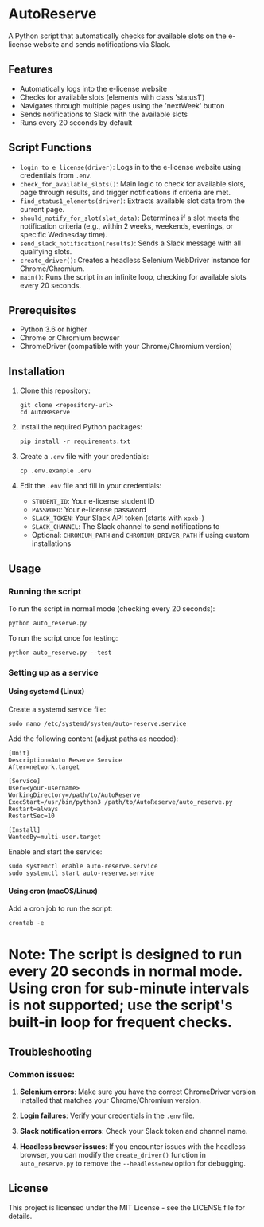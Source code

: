 # AutoReserve

A Python script that automatically checks for available slots on the e-license website and sends notifications via Slack.

## Features

- Automatically logs into the e-license website
- Checks for available slots (elements with class 'status1')
- Navigates through multiple pages using the 'nextWeek' button
- Sends notifications to Slack with the available slots
- Runs every 20 seconds by default

## Script Functions

- `login_to_e_license(driver)`: Logs in to the e-license website using credentials from `.env`.
- `check_for_available_slots()`: Main logic to check for available slots, page through results, and trigger notifications if criteria are met.
- `find_status1_elements(driver)`: Extracts available slot data from the current page.
- `should_notify_for_slot(slot_data)`: Determines if a slot meets the notification criteria (e.g., within 2 weeks, weekends, evenings, or specific Wednesday time).
- `send_slack_notification(results)`: Sends a Slack message with all qualifying slots.
- `create_driver()`: Creates a headless Selenium WebDriver instance for Chrome/Chromium.
- `main()`: Runs the script in an infinite loop, checking for available slots every 20 seconds.


## Prerequisites

- Python 3.6 or higher
- Chrome or Chromium browser
- ChromeDriver (compatible with your Chrome/Chromium version)

## Installation

1. Clone this repository:
   ```
   git clone <repository-url>
   cd AutoReserve
   ```

2. Install the required Python packages:
   ```
   pip install -r requirements.txt
   ```

3. Create a `.env` file with your credentials:
   ```
   cp .env.example .env
   ```

4. Edit the `.env` file and fill in your credentials:
   - `STUDENT_ID`: Your e-license student ID
   - `PASSWORD`: Your e-license password
   - `SLACK_TOKEN`: Your Slack API token (starts with `xoxb-`)
   - `SLACK_CHANNEL`: The Slack channel to send notifications to
   - Optional: `CHROMIUM_PATH` and `CHROMIUM_DRIVER_PATH` if using custom installations

## Usage

### Running the script

To run the script in normal mode (checking every 20 seconds):
```
python auto_reserve.py
```

To run the script once for testing:
```
python auto_reserve.py --test
```

### Setting up as a service

#### Using systemd (Linux)

Create a systemd service file:
```
sudo nano /etc/systemd/system/auto-reserve.service
```

Add the following content (adjust paths as needed):
```
[Unit]
Description=Auto Reserve Service
After=network.target

[Service]
User=<your-username>
WorkingDirectory=/path/to/AutoReserve
ExecStart=/usr/bin/python3 /path/to/AutoReserve/auto_reserve.py
Restart=always
RestartSec=10

[Install]
WantedBy=multi-user.target
```

Enable and start the service:
```
sudo systemctl enable auto-reserve.service
sudo systemctl start auto-reserve.service
```

#### Using cron (macOS/Linux)

Add a cron job to run the script:
```
crontab -e
```

# Note: The script is designed to run every 20 seconds in normal mode. Using cron for sub-minute intervals is not supported; use the script's built-in loop for frequent checks.


## Troubleshooting

### Common issues:

1. **Selenium errors**: Make sure you have the correct ChromeDriver version installed that matches your Chrome/Chromium version.

2. **Login failures**: Verify your credentials in the `.env` file.

3. **Slack notification errors**: Check your Slack token and channel name.

4. **Headless browser issues**: If you encounter issues with the headless browser, you can modify the `create_driver()` function in `auto_reserve.py` to remove the `--headless=new` option for debugging.

## License

This project is licensed under the MIT License - see the LICENSE file for details.
